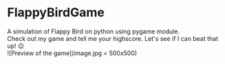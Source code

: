 # FlappyBirdGame

A simulation of Flappy Bird on python using pygame module.<br>
Check out my game and tell me your highscore. Let's see if I can beat that up! :wink:<br>
![Preview of the game](image.jpg = 500x500)

